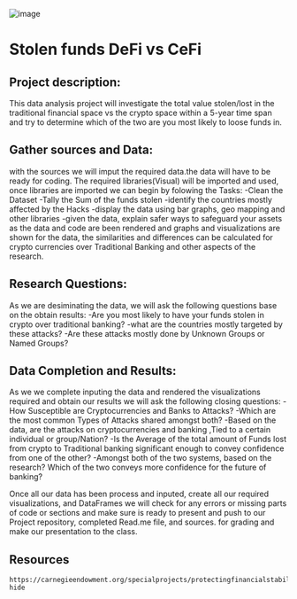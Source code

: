 ![image](https://user-images.githubusercontent.com/114365472/205804318-fe6b3a3f-acf4-49a3-8f86-fa3f8bbc0b05.png)



# Stolen funds DeFi vs CeFi


## Project description:
This data analysis project will investigate the total value stolen/lost in the traditional financial space vs the crypto space within a 5-year time span and try to determine which of the two are you most likely to loose funds in.
    
    
## Gather sources and Data:
with the sources we will imput the required data.the data will have to be ready for coding. The required libraries(Visual) will be imported and used, once libraries are imported we can begin by folowing the Tasks:
-Clean the Dataset
-Tally the Sum of the funds stolen
-identify the countries mostly affected by the Hacks
-display the data using bar graphs, geo mapping and other libraries
-given the data, explain safer ways to safeguard your assets
as the data and code are been rendered and graphs and visualizations are shown for the data, the similarities and differences can be calculated for crypto currencies over Traditional Banking and other aspects of the research.


## Research Questions:
As we are desiminating the data, we will ask the following questions base on the obtain results:
-Are you most likely to have your funds stolen in crypto over traditional banking?
-what are the countries mostly targeted by these attacks?
-Are these attacks mostly done by Unknown Groups or Named Groups?


## Data Completion and Results:
As we we complete inputing the data and rendered the visualizations required and obtain our results we will ask the following closing questions:
-How Susceptible are Cryptocurrencies and Banks to Attacks?
-Which are the most common Types of Attacks shared amongst both?
-Based on the data, are the attacks on cryptocurrencies and banking ,Tied to a certain 
individual or group/Nation?
-Is the Average of the total amount of Funds lost from crypto to Traditional banking 
significant enough to convey confidence from one of the other? 
-Amongst both of the two systems, based on the research? Which of the two conveys 
more confidence for the future of banking?

Once all our data has been process and inputed, create all our required visualizations, and DataFrames we will check for any errors or missing parts of code or sections and make sure is ready to present and push to our Project repository, completed Read.me file, and sources. for grading and make our presentation to the class.



## Resources
    https://carnegieendowment.org/specialprojects/protectingfinancialstability/timeline#click-hide
